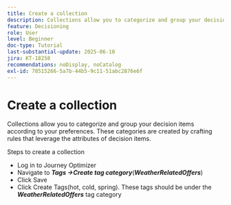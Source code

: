 ```yaml
---
title: Create a collection
description: Collections allow you to categorize and group your decision items according to your preferences. These categories are created by crafting rules that leverage the attributes of decision items.
feature: Decisioning
role: User
level: Beginner
doc-type: Tutorial
last-substantial-update: 2025-06-10
jira: KT-18258
recommendations: noDisplay, noCatalog
exl-id: 78515266-5a7b-44b5-9c11-51abc2876e6f
---
```

# Create a collection

Collections allow you to categorize and group your decision items according to your preferences. These categories are created by crafting rules that leverage the attributes of decision items.

Steps to create a collection

* Log in to Journey Optimizer
* Navigate to _**Tags ->Create tag category**_(_**WeatherRelatedOffers**_)
* Click Save
* Click Create Tags(hot, cold, spring). These tags should be under the _**WeatherRelatedOffers**_ tag category
